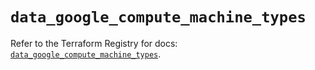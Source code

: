 # `data_google_compute_machine_types`

Refer to the Terraform Registry for docs: [`data_google_compute_machine_types`](https://registry.terraform.io/providers/hashicorp/google/5.41.0/docs/data-sources/compute_machine_types).
